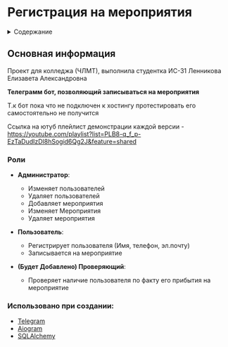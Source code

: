 <H1 id="up" align="center"><H1>Регистрация на мероприятия </H1>

<details>
  <summary>Содержание</summary>
  <ol >
    <li >
      <a href="#info">О Проекте</a>
        <ul>
            <li><a href="#roles">Роли</a></li>
        </ul>
    </li>
    <li >
      <a href="#build_with">Использовалось при создании</a>
    </li>
  </ol>
</details>

<H2 id="info"> Основная информация</H2>
Проект для колледжа (ЧЛМТ), выполнила студентка ИС-31 Ленникова Елизавета Александровна

**Телеграмм бот, позволяющий записываться на мероприятия**

Т.к бот пока что не подключен к хостингу протестировать его самостоятельно не получится

Ссылка на ютуб плейлист демонстрации каждой версии - https://youtube.com/playlist?list=PLB8-q_f_p-EzTaDudIzDl8hSogid6Qg2J&feature=shared


<H3 id="#roles">Роли</H3>

* **Администратор**:
  * Изменяет пользователей
  * Удаляет пользователей
  * Добавляет мероприятия
  * Изменяет Мероприятия
  * Удаляет мероприятия

* **Пользователь**:
  * Регистрирует пользователя (Имя, телефон, эл.почту)
  * Записывается на мероприятие

* **(Будет Добавлено) Проверяющий**:
  * Проверяет наличие пользователя по факту его прибытия на мероприятие 


<H3 id="build_with"> Использовано при создании: </H3>

* <a href="https://web.telegram.org/">Telegram</a>
* <a href="https://aiogram.dev/">Aiogram</a>
* <a href="https://www.sqlalchemy.org/">SQLAlchemy</a>
